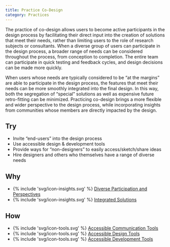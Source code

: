 ```yaml
---
title: Practice Co-Design
category: Practices
---
```


The practice of co-design allows users to become active participants in the design process by facilitating their direct input into the creation of solutions that meet their needs, rather than limiting users to the role of research subjects or consultants. When a diverse group of users can participate in the design process, a broader range of needs can be considered throughout the process, from conception to completion. The entire team can participate in quick testing and feedback cycles, and design decisions can be made more quickly.

When users whose needs are typically considered to be “at the margins” are able to participate in the design process, the features that meet their needs can be more smoothly integrated into the final design. In this way, both the segregation of “special” solutions as well as expensive future retro-fitting can be minimized. Practicing co-design brings a more flexible and wider perspective to the design process, while incorporating insights from communities whose members are directly impacted by the design.

## Try

* Invite “end-users” into the design process
* Use accessible design & development tools
* Provide ways for “non-designers” to easily access/sketch/share ideas
* Hire designers and others who themselves have a range of diverse needs

## Why

* {% include 'svg/icon-insights.svg' %} [Diverse Participation and Perspectives](/insights/DiverseParticipationAndPerspectives.html)
* {% include 'svg/icon-insights.svg' %} [Integrated Solutions](/insights/IntegratedSolutions.html)

## How

* {% include 'svg/icon-tools.svg' %} [Accessible Communication Tools](/tools/AccessibleCommunicationTools.html)
* {% include 'svg/icon-tools.svg' %} [Accessible Design Tools](/tools/AccessibleDesignTools.html)
* {% include 'svg/icon-tools.svg' %} [Accessible Development Tools](/tools/AccessibleDevelopmentTools.html)
